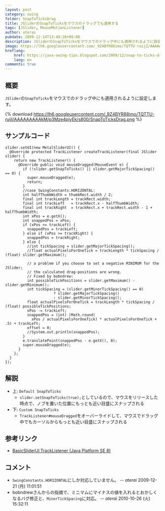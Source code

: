 ```yaml
---
layout: post
category: swing
folder: SnapToTicksDrag
title: JSliderのSnapToTicksをマウスのドラッグでも適用する
tags: [JSlider, MouseMotionListener]
author: aterai
pubdate: 2009-12-14T13:49:28+09:00
description: JSliderのSnapToTicksをマウスでのドラッグ中にも適用されるように設定します。
image: https://lh6.googleusercontent.com/_9Z4BYR88imo/TQTTU-ruijI/AAAAAAAAAkM/p3Mze4pjyEk/s800/SnapToTicksDrag.png
hreflang:
    href: https://java-swing-tips.blogspot.com/2009/12/snap-to-ticks-drag-jslider.html
    lang: en
comments: true
---
```

## 概要
`JSlider`の`SnapToTicks`をマウスでのドラッグ中にも適用されるように設定します。

{% download https://lh6.googleusercontent.com/_9Z4BYR88imo/TQTTU-ruijI/AAAAAAAAAkM/p3Mze4pjyEk/s800/SnapToTicksDrag.png %}

## サンプルコード
<pre class="prettyprint"><code>slider.setUI(new MetalSliderUI() {
  @Override protected TrackListener createTrackListener(final JSlider slider) {
    return new TrackListener() {
      @Override public void mouseDragged(MouseEvent e) {
        if (!slider.getSnapToTicks() || slider.getMajorTickSpacing() == 0) {
          super.mouseDragged(e);
          return;
        }
        //case SwingConstants.HORIZONTAL:
        int halfThumbWidth = thumbRect.width / 2;
        final int trackLength = trackRect.width;
        final int trackLeft   = trackRect.x - halfThumbWidth;
        final int trackRight  = trackRect.x + trackRect.width - 1 + halfThumbWidth;
        int xPos = e.getX();
        int snappedPos = xPos;
        if (xPos &lt;= trackLeft) {
          snappedPos = trackLeft;
        } else if (xPos &gt;= trackRight) {
          snappedPos = trackRight;
        } else {
          //int tickSpacing = slider.getMajorTickSpacing();
          //float actualPixelsForOneTick = trackLength * tickSpacing / (float) slider.getMaximum();

          // a problem if you choose to set a negative MINIMUM for the JSlider;
          // the calculated drag-positions are wrong.
          // Fixed by bobndrew:
          int possibleTickPositions = slider.getMaximum() - slider.getMinimum();
          int tickSpacing = (slider.getMinorTickSpacing() == 0)
                      ? slider.getMajorTickSpacing()
                      : slider.getMinorTickSpacing();
          float actualPixelsForOneTick = trackLength * tickSpacing / (float) possibleTickPositions;
          xPos -= trackLeft;
          snappedPos = (int) (Math.round(
            xPos / actualPixelsForOneTick) * actualPixelsForOneTick + .5) + trackLeft;
          offset = 0;
          //System.out.println(snappedPos);
        }
        e.translatePoint(snappedPos - e.getX(), 0);
        super.mouseDragged(e);
      }
    };
  }
});
</code></pre>

## 解説
- 上: `Default SnapToTicks`
    - `slider.setSnapToTicks(true);`としているので、マウスをリリースした時点で、ノブを置いた位置にもっとも近い目盛にスナップされる
- 下: `Custom SnapToTicks`
    - `TrackListener#mouseDragged`をオーバーライドして、マウスでドラッグ中でもカーソルからもっとも近い目盛にスナップされる

<!-- dummy comment line for breaking list -->

## 参考リンク
- [BasicSliderUI.TrackListener (Java Platform SE 8)](https://docs.oracle.com/javase/jp/8/docs/api/javax/swing/plaf/basic/BasicSliderUI.TrackListener.html)

<!-- dummy comment line for breaking list -->

## コメント
- `SwingConstants.HORIZONTAL`にしか対応していません。 -- *aterai* 2009-12-21 (月) 11:01:51
- bobndrewさんからの指摘で、ミニマムにマイナスの値を入れるとおかしくなるバグ修正と、`MinorTickSpacing`に対応。 -- *aterai* 2010-10-26 (火) 15:32:11

<!-- dummy comment line for breaking list -->
